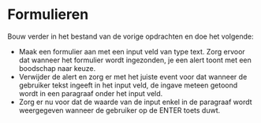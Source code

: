 # Formulieren

Bouw verder in het bestand van de vorige opdrachten en doe het volgende:
- Maak een formulier aan met een input veld van type text. Zorg ervoor dat wanneer het formulier wordt ingezonden, je een alert toont met een boodschap naar keuze.
- Verwijder de alert en zorg er met het juiste event voor dat wanneer de gebruiker tekst ingeeft in het input veld, de ingave meteen getoond wordt in een paragraaf onder het input veld.
- Zorg er nu voor dat de waarde van de input enkel in de paragraaf wordt weergegeven wanneer de gebruiker op de ENTER toets duwt.








